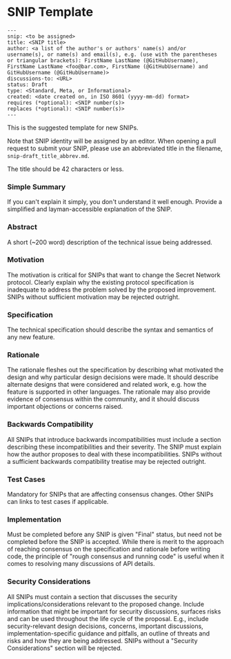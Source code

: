 # SNIP Template



```
---
snip: <to be assigned>
title: <SNIP title>
author: <a list of the author's or authors' name(s) and/or username(s), or name(s) and email(s), e.g. (use with the parentheses or triangular brackets): FirstName LastName (@GitHubUsername), FirstName LastName <foo@bar.com>, FirstName (@GitHubUsername) and GitHubUsername (@GitHubUsername)>
discussions-to: <URL>
status: Draft
type: <Standard, Meta, or Informational>
created: <date created on, in ISO 8601 (yyyy-mm-dd) format>
requires (*optional): <SNIP number(s)>
replaces (*optional): <SNIP number(s)>
---
```

This is the suggested template for new SNIPs.

Note that SNIP identity will be assigned by an editor. When opening a pull request to submit your SNIP, please use an abbreviated title in the filename, `snip-draft_title_abbrev.md`.

The title should be 42 characters or less.

### Simple Summary

If you can't explain it simply, you don't understand it well enough. Provide a simplified and layman-accessible explanation of the SNIP.

### Abstract

A short (\~200 word) description of the technical issue being addressed.

### Motivation

The motivation is critical for SNIPs that want to change the Secret Network protocol. Clearly explain why the existing protocol specification is inadequate to address the problem solved by the proposed improvement. SNIPs without sufficient motivation may be rejected outright.

### Specification

The technical specification should describe the syntax and semantics of any new feature.

### Rationale

The rationale fleshes out the specification by describing what motivated the design and why particular design decisions were made. It should describe alternate designs that were considered and related work, e.g. how the feature is supported in other languages. The rationale may also provide evidence of consensus within the community, and it should discuss important objections or concerns raised.

### Backwards Compatibility

All SNIPs that introduce backwards incompatibilities must include a section describing these incompatibilities and their severity. The SNIP must explain how the author proposes to deal with these incompatibilities. SNIPs without a sufficient backwards compatibility treatise may be rejected outright.

### Test Cases

Mandatory for SNIPs that are affecting consensus changes. Other SNIPs can links to test cases if applicable.

### Implementation

Must be completed before any SNIP is given "Final" status, but need not be completed before the SNIP is accepted. While there is merit to the approach of reaching consensus on the specification and rationale before writing code, the principle of "rough consensus and running code" is useful when it comes to resolving many discussions of API details.

### Security Considerations

All SNIPs must contain a section that discusses the security implications/considerations relevant to the proposed change. Include information that might be important for security discussions, surfaces risks and can be used throughout the life cycle of the proposal. E.g., include security-relevant design decisions, concerns, important discussions, implementation-specific guidance and pitfalls, an outline of threats and risks and how they are being addressed. SNIPs without a "Security Considerations" section will be rejected.
